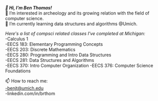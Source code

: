 ***👋 Hi, I’m Ben Thomas!***  
👀 I’m interested in archeology and its growing relation with the field of computer science.  
🌱 I’m currently learning data structures and algorithms @Umich.  


*Here's a list of compsci related classes I've completed at Michigan:*  
-Calculus 1  
-EECS 183: Elementary Programming Concepts  
-EECS 203: Discrete Mathematics  
-EECS 280: Programming and Intro Data Structures  
-EECS 281: Data Structures and Algorithms  
-EECS 370: Intro Computer Organization
-EECS 376: Computer Science Foundations


📫 How to reach me:  
-benjt@umich.edu  
-linkedin.com/in/brthom  

<!---
brthom/brthom is a ✨ special ✨ repository because its `README.md` (this file) appears on your GitHub profile.
You can click the Preview link to take a look at your changes.
--->
